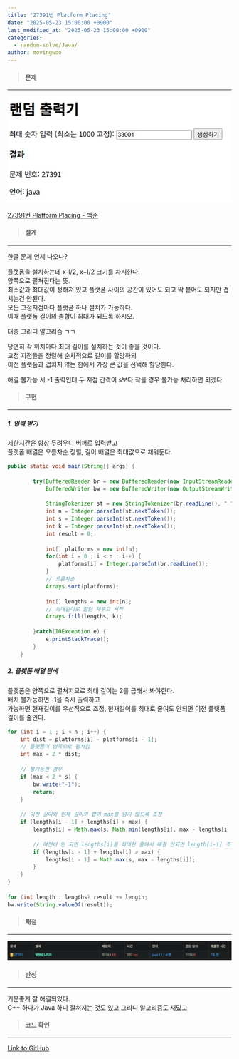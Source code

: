 ```yaml
---
title: "27391번 Platform Placing"
date: "2025-05-23 15:00:00 +0900"
last_modified_at: "2025-05-23 15:00:00 +0900"
categories: 
  - random-solve/Java/
author: movingwoo
---
```

> #### 문제  
---  
  
![img01](/assets/images/posts/random-solve/Java/2025-05-23-27391/img01.jpg)  
  
[27391번 Platform Placing - 백준](https://www.acmicpc.net/problem/27391)  
   
> #### 설계  
---  
  
한글 문제 언제 나오나? 
  
플랫폼을 설치하는데 x-l/2, x+l/2 크기를 차지한다.  
양쪽으로 펼쳐진다는 뜻.  
최소값과 최대값이 정해져 있고 플랫폼 사이의 공간이 있어도 되고 딱 붙어도 되지만 겹치는건 안된다.  
모든 고정지점마다 플랫폼 하나 설치가 가능하다.  
이때 플랫폼 길이의 총합이 최대가 되도록 하시오.  
  
대충 그리디 알고리즘 ㄱㄱ  
  
당연히 각 위치마다 최대 길이를 설치하는 것이 좋을 것이다.  
고정 지점들을 정렬해 순차적으로 길이를 할당하되  
이전 플랫폼과 겹치지 않는 한에서 가장 큰 값을 선택해 할당한다.  
  
해결 불가능 시 -1 출력인데 두 지점 간격이 s보다 작을 경우 불가능 처리하면 되겠다.  

> #### 구현  
---  
  
##### 1. 입력 받기  
  
제한시간은 항상 두려우니 버퍼로 입력받고  
플랫폼 배열은 오름차순 정렬, 길이 배열은 최대값으로 채워둔다.  

```java
public static void main(String[] args) {
    	
    	try(BufferedReader br = new BufferedReader(new InputStreamReader(System.in));
	        BufferedWriter bw = new BufferedWriter(new OutputStreamWriter(System.out))) {
	        
	        StringTokenizer st = new StringTokenizer(br.readLine(), " ");
	        int n = Integer.parseInt(st.nextToken());
	        int s = Integer.parseInt(st.nextToken());
	        int k = Integer.parseInt(st.nextToken());
	        int result = 0;
	        
	        int[] platforms = new int[n];
	        for(int i = 0 ; i < n ; i++) {
	        	platforms[i] = Integer.parseInt(br.readLine());
	        }
	        // 오름차순
	        Arrays.sort(platforms);
	        
	        int[] lengths = new int[n];
	        // 최대길이로 일단 채우고 시작
	        Arrays.fill(lengths, k);
	        
	    }catch(IOException e) {
	        e.printStackTrace();
	    }
    }
```
  
##### 2. 플랫폼 배열 탐색  
  
플랫폼은 양쪽으로 펼쳐지므로 최대 길이는 2를 곱해서 봐야한다.  
배치 불가능하면 -1을 즉시 출력하고  
가능하면 현재길이를 우선적으로 조정, 현재길이를 최대로 줄여도 안되면 이전 플랫폼 길이를 줄인다.   
  
```java
for (int i = 1 ; i < n ; i++) {
    int dist = platforms[i] - platforms[i - 1];
    // 플랫폼이 양쪽으로 펼쳐짐
    int max = 2 * dist;

    // 불가능한 경우
    if (max < 2 * s) {
        bw.write("-1");
        return;
    }

    // 이전 길이와 현재 길이의 합이 max를 넘지 않도록 조정
    if (lengths[i - 1] + lengths[i] > max) {
        lengths[i] = Math.max(s, Math.min(lengths[i], max - lengths[i - 1]));

        // 여전히 안 되면 lengths[i]를 최대한 줄여서 해결 안되면 length[i-1] 조절을 해야함
        if (lengths[i - 1] + lengths[i] > max) {
            lengths[i - 1] = Math.max(s, max - lengths[i]);
        }
    }
}

for (int length : lengths) result += length;
bw.write(String.valueOf(result));
```
  
> #### 채점  
---  

![img02](/assets/images/posts/random-solve/Java/2025-05-23-27391/img02.jpg)  
  
> #### 반성  
---  
  
기분좋게 잘 해결되었다.  
C++ 하다가 Java 하니 잘쳐지는 것도 있고 그리디 알고리즘도 재밌고  
  
> #### 코드 확인   
---  

[Link to GitHub](https://raw.githubusercontent.com/movingwoo/movingwoo-snippets/refs/heads/main/random-solve/Java/2025-05-23-27391.java)


